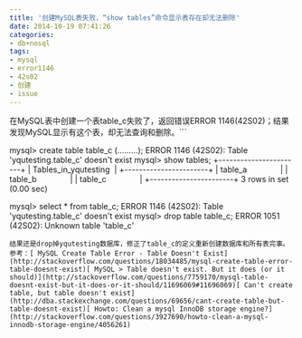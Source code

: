```yaml
---
title: '创建MySQL表失败，“show tables”命令显示表存在却无法删除'
date: 2014-10-19 07:41:26
categories: 
- db+nosql
tags: 
- mysql
- error1146
- 42s02
- 创建
- issue
---
```

在MySQL表中创建一个表table_c失败了，返回错误ERROR 1146(42S02)；结果发现MySQL显示有这个表，却无法查询和删除。```

mysql> create table table_c (.........);
ERROR 1146 (42S02): Table 'yqutesting.table_c' doesn't exist
mysql> show tables;
+-----------------------+
| Tables_in_yqutesting  |
+-----------------------+
| table_a               |
| table_b               |
| table_c               |
+-----------------------+
3 rows in set (0.00 sec)

mysql> select * from table_c;
ERROR 1146 (42S02): Table 'yqutesting.table_c' doesn't exist
mysql> drop table table_c;
ERROR 1051 (42S02): Unknown table 'table_c'

```
结果还是drop掉yqutesting数据库，修正了table_c的定义重新创建数据库和所有表完事。
参考：[ MySQL Create Table Error - Table Doesn't Exist](http://stackoverflow.com/questions/18034485/mysql-create-table-error-table-doesnt-exist)[ MySQL > Table doesn't exist. But it does (or it should)](http://stackoverflow.com/questions/7759170/mysql-table-doesnt-exist-but-it-does-or-it-should/11696069#11696069)[ Can't create table, but table doesn't exist](http://dba.stackexchange.com/questions/69656/cant-create-table-but-table-doesnt-exist)[ Howto: Clean a mysql InnoDB storage engine?](http://stackoverflow.com/questions/3927690/howto-clean-a-mysql-innodb-storage-engine/4056261)
